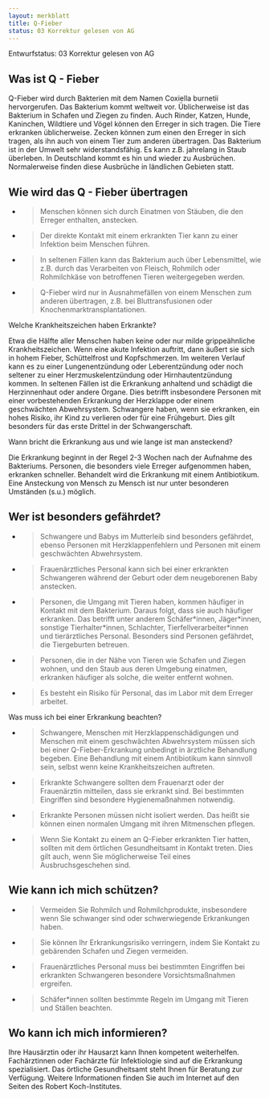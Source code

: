 ```yaml
---
layout: merkblatt
title: Q-Fieber
status: 03 Korrektur gelesen von AG
---
```

Entwurfstatus: 03 Korrektur gelesen von AG
 
## Was ist Q - Fieber

Q-Fieber wird durch Bakterien mit dem Namen Coxiella burnetii
hervorgerufen. Das Bakterium kommt weltweit vor. Üblicherweise ist das
Bakterium in Schafen und Ziegen zu finden. Auch Rinder, Katzen, Hunde,
Kaninchen, Wildtiere und Vögel können den Erreger in sich tragen. Die
Tiere erkranken üblicherweise. Zecken können zum einen den Erreger in
sich tragen, als ihn auch von einem Tier zum anderen übertragen. Das
Bakterium ist in der Umwelt sehr widerstandsfähig. Es kann z.B.
jahrelang in Staub überleben. In Deutschland kommt es hin und wieder zu
Ausbrüchen. Normalerweise finden diese Ausbrüche in ländlichen Gebieten
statt.

## Wie wird das Q - Fieber übertragen

  - > Menschen können sich durch Einatmen von Stäuben, die den Erreger
    > enthalten, anstecken.

  - > Der direkte Kontakt mit einem erkrankten Tier kann zu einer
    > Infektion beim Menschen führen.

  - > In seltenen Fällen kann das Bakterium auch über Lebensmittel, wie
    > z.B. durch das Verarbeiten von Fleisch, Rohmilch oder Rohmilchkäse
    > von betroffenen Tieren weitergegeben werden.

  - > Q-Fieber wird nur in Ausnahmefällen von einem Menschen zum anderen
    > übertragen, z.B. bei Bluttransfusionen oder
    > Knochenmarktransplantationen.

Welche Krankheitszeichen haben Erkrankte?

Etwa die Hälfte aller Menschen haben keine oder nur milde grippeähnliche
Krankheitszeichen. Wenn eine akute Infektion auftritt, dann äußert sie
sich in hohem Fieber, Schüttelfrost und Kopfschmerzen. Im weiteren
Verlauf kann es zu einer Lungenentzündung oder Leberentzündung oder noch
seltener zu einer Herzmuskelentzündung oder Hirnhautentzündung kommen.
In seltenen Fällen ist die Erkrankung anhaltend und schädigt die
Herzinnenhaut oder andere Organe. Dies betrifft insbesondere Personen
mit einer vorbestehenden Erkrankung der Herzklappe oder einem
geschwächten Abwehrsystem. Schwangere haben, wenn sie erkranken, ein
hohes Risiko, ihr Kind zu verlieren oder für eine Frühgeburt. Dies gilt
besonders für das erste Drittel in der Schwangerschaft.

Wann bricht die Erkrankung aus und wie lange ist man ansteckend?

Die Erkrankung beginnt in der Regel 2-3 Wochen nach der Aufnahme des
Bakteriums. Personen, die besonders viele Erreger aufgenommen haben,
erkranken schneller. Behandelt wird die Erkrankung mit einem
Antibiotikum. Eine Ansteckung von Mensch zu Mensch ist nur unter
besonderen Umständen (s.u.) möglich.

## Wer ist besonders gefährdet?

  - > Schwangere und Babys im Mutterleib sind besonders gefährdet,
    > ebenso Personen mit Herzklappenfehlern und Personen mit einem
    > geschwächten Abwehrsystem.

  - > Frauenärztliches Personal kann sich bei einer erkrankten
    > Schwangeren während der Geburt oder dem neugeborenen Baby
    > anstecken.

  - > Personen, die Umgang mit Tieren haben, kommen häufiger in Kontakt
    > mit dem Bakterium. Daraus folgt, dass sie auch häufiger erkranken.
    > Das betrifft unter anderem Schäfer\*innen, Jäger\*innen, sonstige
    > Tierhalter\*innen, Schlachter, Tierfellverarbeiter\*innen und
    > tierärztliches Personal. Besonders sind Personen gefährdet, die
    > Tiergeburten betreuen.

  - > Personen, die in der Nähe von Tieren wie Schafen und Ziegen
    > wohnen, und den Staub aus deren Umgebung einatmen, erkranken
    > häufiger als solche, die weiter entfernt wohnen.

  - > Es besteht ein Risiko für Personal, das im Labor mit dem Erreger
    > arbeitet.

Was muss ich bei einer Erkrankung beachten?

  - > Schwangere, Menschen mit Herzklappenschädigungen und Menschen mit
    > einem geschwächten Abwehrsystem müssen sich bei einer
    > Q-Fieber-Erkrankung unbedingt in ärztliche Behandlung begeben.
    > Eine Behandlung mit einem Antibiotikum kann sinnvoll sein, selbst
    > wenn keine Krankheitszeichen auftreten.

  - > Erkrankte Schwangere sollten dem Frauenarzt oder der Frauenärztin
    > mitteilen, dass sie erkrankt sind. Bei bestimmten Eingriffen sind
    > besondere Hygienemaßnahmen notwendig.

  - > Erkrankte Personen müssen nicht isoliert werden. Das heißt sie
    > können einen normalen Umgang mit ihren Mitmenschen pflegen.

  - > Wenn Sie Kontakt zu einem an Q-Fieber erkrankten Tier hatten,
    > sollten mit dem örtlichen Gesundheitsamt in Kontakt treten. Dies
    > gilt auch, wenn Sie möglicherweise Teil eines Ausbruchsgeschehen
    > sind.

## Wie kann ich mich schützen?

  - > Vermeiden Sie Rohmilch und Rohmilchprodukte, insbesondere wenn Sie
    > schwanger sind oder schwerwiegende Erkrankungen haben.

  - > Sie können Ihr Erkrankungsrisiko verringern, indem Sie Kontakt zu
    > gebärenden Schafen und Ziegen vermeiden.

  - > Frauenärztliches Personal muss bei bestimmten Eingriffen bei
    > erkrankten Schwangeren besondere Vorsichtsmaßnahmen ergreifen.

  - > Schäfer\*innen sollten bestimmte Regeln im Umgang mit Tieren und
    > Ställen beachten.

## Wo kann ich mich informieren?

Ihre Hausärztin oder ihr Hausarzt kann Ihnen kompetent weiterhelfen.
Fachärztinnen oder Fachärzte für Infektiologie sind auf die Erkrankung
spezialisiert. Das örtliche Gesundheitsamt steht Ihnen für Beratung zur
Verfügung. Weitere Informationen finden Sie auch im Internet auf den
Seiten des Robert Koch-Institutes.
